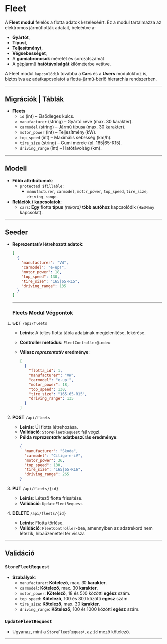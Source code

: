 # Fleet

A **Fleet modul** felelős a flotta adatok kezeléséért. Ez a modul tartalmazza az elektromos járműflották adatait, beleértve a:

- **Gyártót**,
- **Típust**,
- **Teljesítményt**,
- **Végsebességet**,
- A **gumiabroncsok** méretét és sorozatszámát
- A gépjármű **hatótávolságát** kilóméterbe vetítve.

A Fleet modul `kapcsolódik` továbbá a **Cars** és a **Users** modulokhoz is, biztosítva az adatkapcsolatot a flotta-jármű-bérlő hierarchia rendszerben.

---
## **Migrációk** | Táblák

- **Fleets**
  - `id` (int) – Elsődleges kulcs.
  - `manufacturer` (string) – Gyártó neve (max. 30 karakter).
  - `carmodel` (string) – Jármű típusa (max. 30 karakter).
  - `motor_power` (int) – Teljesítmény (kW).
  - `top_speed` (int) – Maximális sebesség (km/h).
  - `tire_size` (string) – Gumi mérete (pl. 165|65-R15).
  - `driving_range` (int) – Hatótávolság (km).

---
## Modell

- **Főbb attribútumok**:
  - `protected $fillable`:
    - `manufacturer`, `carmodel`, `motor_power`, `top_speed`, `tire_size`, `driving_range`.
- **Relációk / kapcsolatok**:
  - `cars`: **Egy** flotta **típus** _(rekord)_ **több autóhoz** kapcsolódik (`HasMany` kapcsolat).

---

## Seeder

- **Reprezentatív létrehozott adatok**:

  ```json
  [
    {
      "manufacturer": "VW",
      "carmodel": "e-up!",
      "motor_power": 18,
      "top_speed": 130,
      "tire_size": "165|65-R15",
      "driving_range": 135
    }
  ]
  ```
  ---
  ### Fleets Modul Végpontok

1. **GET** `/api/fleets`

   - **Leírás**: A teljes flotta tábla adatainak megjelenítése, lekérése.
   - **Controller metódus**: `FleetController@index`
   - **Válasz _reprezentatív_ eredménye**:

     ```json
     [
       {
         "flotta_id": 1,
         "manufacturer": "VW",
         "carmodel": "e-up!",
         "motor_power": 18,
         "top_speed": 130,
         "tire_size": "165|65-R15",
         "driving_range": 135
       }
     ]
     ```

2. **POST** `/api/fleets`

   - **Leírás**: Új flotta létrehozása.
   - **Validáció**: `StoreFleetRequest` fájl végzi.
   - **Példa _reprezentatív_ adatbeszúrás eredménye**:
     ```json
     {
       "manufacturer": "Skoda",
       "carmodel": "Citigo-e-iV",
       "motor_power": 36,
       "top_speed": 130,
       "tire_size": "165|65-R16",
       "driving_range": 265
     }
     ```

3. **PUT** `/api/fleets/{id}`

   - **Leírás**: Létező flotta frissítése.
   - **Validáció**: `UpdateFleetRequest`.

4. **DELETE** `/api/fleets/{id}`
   - **Leírás**: Flotta törlése.
   - **Validáció**: `FleetController`-ben, amennyiben az adatrekord nem létezik, hibaüzenettel tér vissza.

---

## Validáció

### `StoreFleetRequest`

- **Szabályok**:
  - `manufacturer`: **Kötelező**, max. 30 **karakter**.
  - `carmodel`: **Kötelező**, max. 30 **karakter**.
  - `motor_power`: **Kötelező**, 18 és 500 közötti **egész** szám.
  - `top_speed`: **Kötelező**, 100 és 300 közötti **egész** szám.
  - `tire_size`: **Kötelező**, max. 30 **karakter**.
  - `driving_range`: **Kötelező**, 100 és 1000 közötti **egész** szám.

### `UpdateFleetRequest`

- Ugyanaz, mint a `StoreFleetRequest`, az `id` mező kötelező.

---